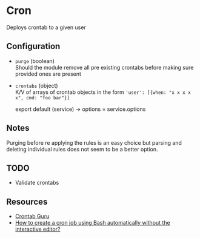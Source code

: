 
# Cron

Deploys crontab to a given user

## Configuration

* `purge` (boolean)   
   Should the module remove all pre existing crontabs before making sure provided ones are present
* `crontabs` (object)   
   K/V of arrays of crontab objects in the form `'user': [{when: "x x x x x", cmd: "foo bar"}]`

    export default (service) ->
      options = service.options

## Notes

Purging before re applying the rules is an easy choice but parsing and deleting individual rules does not seem to be a better option.

## TODO

- Validate crontabs

## Resources

*   [Crontab Guru](https://crontab.guru/)
*   [How to create a cron job using Bash automatically without the interactive editor?](https://stackoverflow.com/questions/878600/how-to-create-a-cron-job-using-bash-automatically-without-the-interactive-editor)

